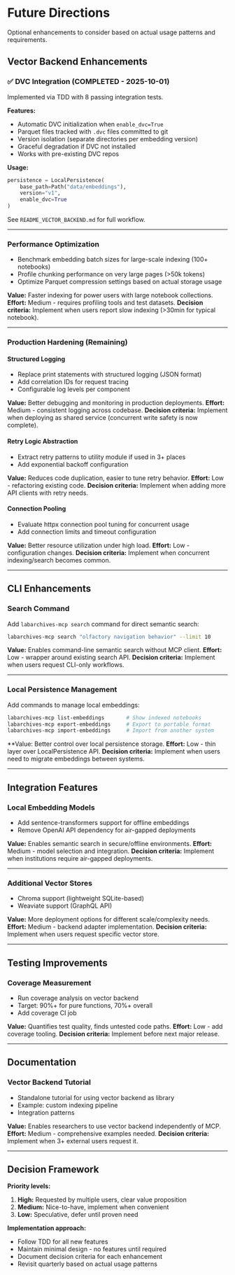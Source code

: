 # Future Directions

Optional enhancements to consider based on actual usage patterns and requirements.

## Vector Backend Enhancements

### ✅ DVC Integration (COMPLETED - 2025-10-01)

Implemented via TDD with 8 passing integration tests.

**Features:**

- Automatic DVC initialization when `enable_dvc=True`
- Parquet files tracked with `.dvc` files committed to git
- Version isolation (separate directories per embedding version)
- Graceful degradation if DVC not installed
- Works with pre-existing DVC repos

**Usage:**

```python
persistence = LocalPersistence(
    base_path=Path("data/embeddings"),
    version="v1",
    enable_dvc=True
)
```

See `README_VECTOR_BACKEND.md` for full workflow.

---

### Performance Optimization

- Benchmark embedding batch sizes for large-scale indexing (100+ notebooks)
- Profile chunking performance on very large pages (>50k tokens)
- Optimize Parquet compression settings based on actual storage usage

**Value:** Faster indexing for power users with large notebook collections.
**Effort:** Medium - requires profiling tools and test datasets.
**Decision criteria:** Implement when users report slow indexing (>30min for typical notebook).

---

### Production Hardening (Remaining)

#### Structured Logging

- Replace print statements with structured logging (JSON format)
- Add correlation IDs for request tracing
- Configurable log levels per component

**Value:** Better debugging and monitoring in production deployments.
**Effort:** Medium - consistent logging across codebase.
**Decision criteria:** Implement when deploying as shared service (concurrent write safety is now complete).

#### Retry Logic Abstraction

- Extract retry patterns to utility module if used in 3+ places
- Add exponential backoff configuration

**Value:** Reduces code duplication, easier to tune retry behavior.
**Effort:** Low - refactoring existing code.
**Decision criteria:** Implement when adding more API clients with retry needs.

#### Connection Pooling

- Evaluate httpx connection pool tuning for concurrent usage
- Add connection limits and timeout configuration

**Value:** Better resource utilization under high load.
**Effort:** Low - configuration changes.
**Decision criteria:** Implement when concurrent indexing/search becomes common.

---

## CLI Enhancements

### Search Command

Add `labarchives-mcp search` command for direct semantic search:

```bash
labarchives-mcp search "olfactory navigation behavior" --limit 10
```

**Value:** Enables command-line semantic search without MCP client.
**Effort:** Low - wrapper around existing search API.
**Decision criteria:** Implement when users request CLI-only workflows.

---

### Local Persistence Management

Add commands to manage local embeddings:

```bash
labarchives-mcp list-embeddings       # Show indexed notebooks
labarchives-mcp export-embeddings     # Export to portable format
labarchives-mcp import-embeddings     # Import from another system
```

**Value: Better control over local persistence storage.
**Effort:** Low - thin layer over LocalPersistence API.
**Decision criteria:** Implement when users need to migrate embeddings between systems.

---

## Integration Features

### Local Embedding Models

- Add sentence-transformers support for offline embeddings
- Remove OpenAI API dependency for air-gapped deployments

**Value:** Enables semantic search in secure/offline environments.
**Effort:** Medium - model selection and integration.
**Decision criteria:** Implement when institutions require air-gapped deployments.

---

### Additional Vector Stores

- Chroma support (lightweight SQLite-based)
- Weaviate support (GraphQL API)

**Value:** More deployment options for different scale/complexity needs.
**Effort:** Medium - backend adapter implementation.
**Decision criteria:** Implement when users request specific vector store.

---

## Testing Improvements

### Coverage Measurement

- Run coverage analysis on vector backend
- Target: 90%+ for pure functions, 70%+ overall
- Add coverage CI job

**Value:** Quantifies test quality, finds untested code paths.
**Effort:** Low - add coverage tooling.
**Decision criteria:** Implement before next major release.

---

## Documentation

### Vector Backend Tutorial

- Standalone tutorial for using vector backend as library
- Example: custom indexing pipeline
- Integration patterns

**Value:** Enables researchers to use vector backend independently of MCP.
**Effort:** Medium - comprehensive examples needed.
**Decision criteria:** Implement when 3+ external users request it.

---

## Decision Framework

**Priority levels:**

1. **High:** Requested by multiple users, clear value proposition
2. **Medium:** Nice-to-have, implement when convenient
3. **Low:** Speculative, defer until proven need

**Implementation approach:**

- Follow TDD for all new features
- Maintain minimal design - no features until required
- Document decision criteria for each enhancement
- Revisit quarterly based on actual usage patterns
